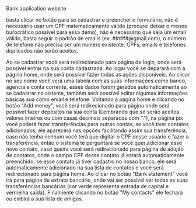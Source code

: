 Bank application website

basta clicar no botão para se cadastrar e preencher o formulário, não é necessário usar um CPF matematicamente válido (procurei deixar o menos burocrático possível para essa demo), não é necessário que seja um email válido, basta seguir o padrão de emails (ex: #####@gmail.com), o número de telefone não precisa ser um numero existente. CPFs, emails e telefones duplicados não serão aceitos.


Ao se cadastrar você será redirecionado para página de login, onde será possível entrar na sua conta cadastrada. Ao logar você se deparará com a página home, onde será possível fazer todas as ações disponíveis. Ao clicar no seu nome você verá uma tabela com as suas informações como banco, agencia e conta corrente, esses dados foram gerados automaticamente ao se cadastrar no sistema, também será possível editar algumas informações básicas sua como email e telefone. Voltando a página home e clicando no botão "Add money", você será redirecionado para página onde será possível fazer depósitos na sua conta (Lembrando que só serão aceitos valores inteiros ou com casas decimais separadas com "."), na página pix você poderá fazer transferências para outras contas, se você tiver contatos adicionados, ele aparecerá nas opções facilitando assim sua transferência, caso não tenha nenhum você terá que digitar o CPF desse usuário e fazer a transferência, então o sistema te perguntará se você quer adicionar esse novo contato, caso queira você será redirecionado para página de adição de contatos, onde o campo CPF desse contato já estará automaticamente preenchido, se esse contato já tiver cadastro no nosso banco, ele será automaticamente adicionado na sua lista de contatos e você será redirecionado para página home. Ao clicar no botão "Bank statement" você irá para página de extrato bancário, onde vai ser possível ver todas as suas transferências bancárias (cor verde representa entrada de capital e vermelha saída). Finalmente clicando no botão "My contacts" ele fechará ou exibirá a sua lista de amigos.
